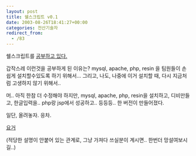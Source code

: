 ```yaml
---
layout: post
title: 쉘스크립트 v0.1
date: 2003-08-26T18:41:27+00:00
categories: 전산기술자
redirect_from:
  - /83
---
```


쉘스크립트를 <a href="/203">공부하고 있다. </a>

갑작스레 이런것을 공부하게 된 이유는? mysql, apache, php, resin 을 팀원들이 손쉽게 설치할수있도록 하기 위해서... 그리고, 나도, 나중에 이거 설치할 때, 다시 지금처럼 고생하지 않기 위해서..

머.. 아직 한참 더 수정해야 하지만, mysql, apache, php, resin을 설치하고, 디비만들고, 한글입력을.. php랑 jsp에서 성공하고.. 등등등.. 한 버전이 만들어졌다.

일단, 올려놓자. 응차.

<a href="http://jinto.pe.kr/logs/archives/compile_http">요거</a>

(적당한 설명이 안붙어 있는 관계로, 그냥 가져다 쓰실분이 계시면.. 한번더 망설여보시길..)
